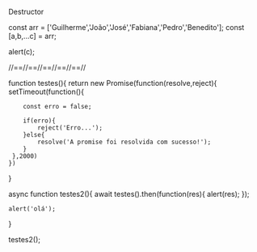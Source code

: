 Destructor

const arr = ['Guilherme','João','José','Fabiana','Pedro','Benedito'];
const [a,b,...c] = arr;

alert(c);


//==//==//==//==//==//


function testes(){
    return new Promise(function(resolve,reject){
     setTimeout(function(){
        
        const erro = false;

        if(erro){
            reject('Erro...');
        }else{
            resolve('A promise foi resolvida com sucesso!');
        }
     },2000)
    })
}


async function testes2(){
    await testes().then(function(res){
        alert(res);
    });

    alert('olá');
}

testes2();